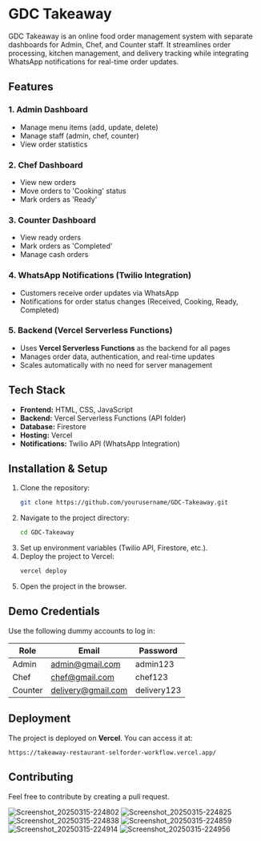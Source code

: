 # GDC Takeaway

GDC Takeaway is an online food order management system with separate dashboards for Admin, Chef, and Counter staff. It streamlines order processing, kitchen management, and delivery tracking while integrating WhatsApp notifications for real-time order updates.

## Features

### 1. **Admin Dashboard**
- Manage menu items (add, update, delete)
- Manage staff (admin, chef, counter)
- View order statistics

### 2. **Chef Dashboard**
- View new orders
- Move orders to 'Cooking' status
- Mark orders as 'Ready'

### 3. **Counter Dashboard**
- View ready orders
- Mark orders as 'Completed'
- Manage cash orders

### 4. **WhatsApp Notifications (Twilio Integration)**
- Customers receive order updates via WhatsApp
- Notifications for order status changes (Received, Cooking, Ready, Completed)

### 5. **Backend (Vercel Serverless Functions)**
- Uses **Vercel Serverless Functions** as the backend for all pages
- Manages order data, authentication, and real-time updates
- Scales automatically with no need for server management

## Tech Stack
- **Frontend:** HTML, CSS, JavaScript
- **Backend:** Vercel Serverless Functions (API folder)
- **Database:** Firestore
- **Hosting:** Vercel
- **Notifications:** Twilio API (WhatsApp Integration)

## Installation & Setup
1. Clone the repository:
   ```bash
   git clone https://github.com/yourusername/GDC-Takeaway.git
   ```
2. Navigate to the project directory:
   ```bash
   cd GDC-Takeaway
   ```
3. Set up environment variables (Twilio API, Firestore, etc.).
4. Deploy the project to Vercel:
   ```bash
   vercel deploy
   ```
5. Open the project in the browser.

## Demo Credentials
Use the following dummy accounts to log in:

| Role     | Email               | Password  |
|----------|---------------------|-----------|
| Admin    | admin@gmail.com     | admin123  |
| Chef     | chef@gmail.com      | chef123   |
| Counter  | delivery@gmail.com  | delivery123 |

## Deployment
The project is deployed on **Vercel**. You can access it at:
```
https://takeaway-restaurant-selforder-workflow.vercel.app/
```

## Contributing
Feel free to contribute by creating a pull request.

![Screenshot_20250315-224802](https://github.com/user-attachments/assets/9aa9e972-68c1-4d31-a978-19a3670bce7d)
![Screenshot_20250315-224825](https://github.com/user-attachments/assets/80825b75-915e-4a3e-963b-1e6f5ce6c2e5)
![Screenshot_20250315-224838](https://github.com/user-attachments/assets/13ac59c5-37ff-4986-8223-6d8db50ed2d2)
![Screenshot_20250315-224859](https://github.com/user-attachments/assets/b3065135-23e9-4d7f-b6d3-6864f746a4fc)
![Screenshot_20250315-224914](https://github.com/user-attachments/assets/3eb1408b-350d-46b3-8e19-ce95977319c7)
![Screenshot_20250315-224956](https://github.com/user-attachments/assets/c5e92ff0-7248-4cd5-a8fb-203ea1c12299)



